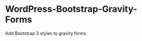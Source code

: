 WordPress-Bootstrap-Gravity-Forms
=================================

Add Bootstrap 3 styles to gravity forms
